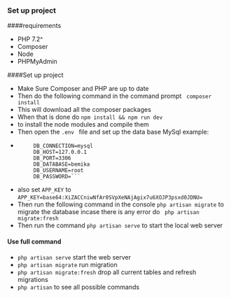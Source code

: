### Set up project

####requirements
* PHP 7.2^
* Composer
* Node
* PHPMyAdmin

####Set up project
* Make Sure Composer and PHP are up to date
* Then do the following command in the command prompt ``` composer install```
* This will download all the composer packages
* When that is done do ```npm install && npm run dev```
* to install the node modules and compile them
* Then open the ```.env ``` file and set up the data base MySql example:
* ```        
       DB_CONNECTION=mysql
       DB_HOST=127.0.0.1
       DB_PORT=3306
       DB_DATABASE=bemika
       DB_USERNAME=root
       DB_PASSWORD=```
* also set ```APP_KEY``` to ```APP_KEY=base64:XiZACCniwNfAr0SVpXeNAjAgix7u6XOJP3psxd0JDNU=```
* Then run the following command in the console ```php artisan migrate``` to migrate the database incase there is any error do ``` php artisan migrate:fresh```
* Then run the command ```php artisan serve``` to start the local web server

#### Use full command
* ```php artisan serve``` start the web server
* ```php artisan migrate``` run migration
* ```php artisan migrate:fresh``` drop all current tables and refresh migrations
* ```php artisan``` to see all possible commands
